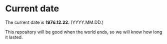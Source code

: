 # Current date

The current date is **1976.12.22.** (YYYY.MM.DD.)

This repository will be good when the world ends, so we will know how long it lasted.